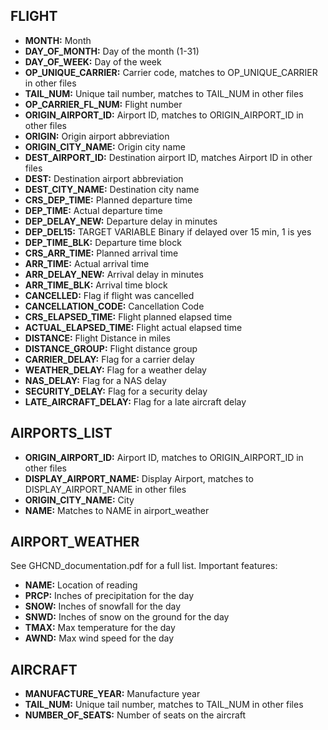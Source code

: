 ## FLIGHT

- **MONTH:** Month
- **DAY_OF_MONTH:** Day of the month (1-31)
- **DAY_OF_WEEK:** Day of the week
- **OP_UNIQUE_CARRIER:** Carrier code, matches to OP_UNIQUE_CARRIER in other files
- **TAIL_NUM:** Unique tail number, matches to TAIL_NUM in other files
- **OP_CARRIER_FL_NUM:** Flight number
- **ORIGIN_AIRPORT_ID:** Airport ID, matches to ORIGIN_AIRPORT_ID in other files
- **ORIGIN:** Origin airport abbreviation
- **ORIGIN_CITY_NAME:** Origin city name
- **DEST_AIRPORT_ID:** Destination airport ID, matches Airport ID in other files
- **DEST:** Destination airport abbreviation
- **DEST_CITY_NAME:** Destination city name
- **CRS_DEP_TIME:** Planned departure time
- **DEP_TIME:** Actual departure time
- **DEP_DELAY_NEW:** Departure delay in minutes
- **DEP_DEL15:** TARGET VARIABLE Binary if delayed over 15 min, 1 is yes
- **DEP_TIME_BLK:** Departure time block
- **CRS_ARR_TIME:** Planned arrival time
- **ARR_TIME:** Actual arrival time
- **ARR_DELAY_NEW:** Arrival delay in minutes
- **ARR_TIME_BLK:** Arrival time block
- **CANCELLED:** Flag if flight was cancelled
- **CANCELLATION_CODE:** Cancellation Code
- **CRS_ELAPSED_TIME:** Flight planned elapsed time
- **ACTUAL_ELAPSED_TIME:** Flight actual elapsed time
- **DISTANCE:** Flight Distance in miles
- **DISTANCE_GROUP:** Flight distance group
- **CARRIER_DELAY:** Flag for a carrier delay
- **WEATHER_DELAY:** Flag for a weather delay
- **NAS_DELAY:** Flag for a NAS delay
- **SECURITY_DELAY:** Flag for a security delay
- **LATE_AIRCRAFT_DELAY:** Flag for a late aircraft delay

## AIRPORTS_LIST

- **ORIGIN_AIRPORT_ID:** Airport ID, matches to ORIGIN_AIRPORT_ID in other files
- **DISPLAY_AIRPORT_NAME:** Display Airport, matches to DISPLAY_AIRPORT_NAME in other files
- **ORIGIN_CITY_NAME:** City
- **NAME:** Matches to NAME in airport_weather

## AIRPORT_WEATHER

See GHCND_documentation.pdf for a full list. Important features:

- **NAME:** Location of reading
- **PRCP:** Inches of precipitation for the day
- **SNOW:** Inches of snowfall for the day
- **SNWD:** Inches of snow on the ground for the day
- **TMAX:** Max temperature for the day
- **AWND:** Max wind speed for the day

## AIRCRAFT

- **MANUFACTURE_YEAR:** Manufacture year
- **TAIL_NUM:** Unique tail number, matches to TAIL_NUM in other files
- **NUMBER_OF_SEATS:** Number of seats on the aircraft
